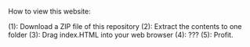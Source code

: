 How to view this website:

(1): Download a ZIP file of this repository
(2): Extract the contents to one folder
(3): Drag index.HTML into your web browser
(4): ???
(5): Profit.
